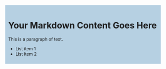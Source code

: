 <div style="background-color: #B6D0E2; padding: 10px;">
  
# Your Markdown Content Goes Here

This is a paragraph of text.

- List item 1
- List item 2

</div>

